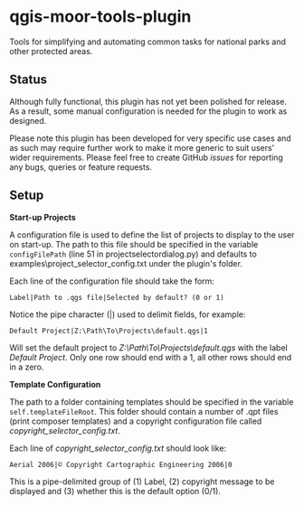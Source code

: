 # qgis-moor-tools-plugin
Tools for simplifying and automating common tasks for national parks and other protected areas.


Status
------

Although fully functional, this plugin has not yet been polished for release. As a result, some manual configuration is needed for the plugin to work as designed.

Please note this plugin has been developed for very specific use cases and as such may require further work to make it more generic to suit users' wider requirements. Please feel free to create GitHub *issues* for reporting any bugs, queries or feature requests.


Setup
-----

**Start-up Projects**

A configuration file is used to define the list of projects to display to the user on start-up. The path to this file should be specified in the variable `configFilePath` (line 51 in projectselectordialog.py) and defaults to examples\project_selector_config.txt under the plugin's folder.

Each line of the configuration file should take the form:
        
    Label|Path to .qgs file|Selected by default? (0 or 1)


Notice the pipe character (|) used to delimit fields, for example:

    Default Project|Z:\Path\To\Projects\default.qgs|1

Will set the default project to *Z:\Path\To\Projects\default.qgs* with the label *Default Project*. Only one row should end with a 1, all other rows should end in a zero.

**Template Configuration**

The path to a folder containing templates should be specified in the variable `self.templateFileRoot`. This folder should contain a number of .qpt files (print composer templates) and a copyright configuration file called *copyright_selector_config.txt*.

Each line of *copyright_selector_config.txt* should look like:

    Aerial 2006|© Copyright Cartographic Engineering 2006|0

This is a pipe-delimited group of (1) Label, (2) copyright message to be displayed and (3) whether this is the default option (0/1).
